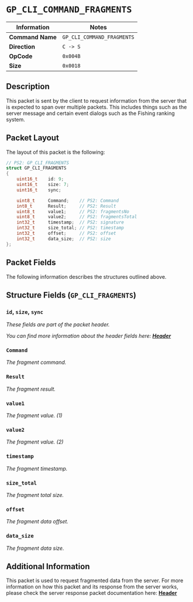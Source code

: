 # `GP_CLI_COMMAND_FRAGMENTS`

| Information               | Notes |
|---                        |---    |
| **Command Name**          | `GP_CLI_COMMAND_FRAGMENTS` |
| **Direction**             | `C -> S` |
| **OpCode**                | `0x004B` |
| **Size**                  | `0x0018` |

## Description

This packet is sent by the client to request information from the server that is expected to span over multiple packets. This includes things such as the server message and certain event dialogs such as the Fishing ranking system.

## Packet Layout

The layout of this packet is the following:

```cpp
// PS2: GP_CLI_FRAGMENTS
struct GP_CLI_FRAGMENTS
{
    uint16_t    id: 9;
    uint16_t    size: 7;
    uint16_t    sync;

    uint8_t     Command;    // PS2: Command
    int8_t      Result;     // PS2: Result
    uint8_t     value1;     // PS2: fragmentsNo
    uint8_t     value2;     // PS2: fragmentsTotal
    int32_t     timestamp;  // PS2: signature
    int32_t     size_total; // PS2: timestamp
    int32_t     offset;     // PS2: offset
    int32_t     data_size;  // PS2: size
};
```

## Packet Fields

The following information describes the structures outlined above.

## Structure Fields (`GP_CLI_FRAGMENTS`)

### `id`, `size`, `sync`

_These fields are part of the packet header._

_You can find more information about the header fields here: [**Header**](/world/HEADER.md)_

### `Command`

_The fragment command._

### `Result`

_The fragment result._

### `value1`

_The fragment value. (1)_

### `value2`

_The fragment value. (2)_

### `timestamp`

_The fragment timestamp._

### `size_total`

_The fragment total size._

### `offset`

_The fragment data offset._

### `data_size`

_The fragment data size._

## Additional Information

This packet is used to request fragmented data from the server. For more information on how this packet and its response from the server works, please check the server response packet documentation here: [**Header**](/world/server/0x004D/README.md)
